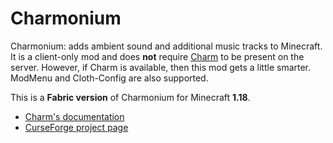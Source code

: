 # Charmonium

Charmonium: adds ambient sound and additional music tracks to Minecraft.
It is a client-only mod and does **not** require [Charm](https://github.com/svenhjol/Charm/) to be present on the server.
However, if Charm is available, then this mod gets a little smarter.  ModMenu and Cloth-Config are also supported.

This is a **Fabric version** of Charmonium for Minecraft **1.18**.

* [Charm's documentation](https://svenhjol.github.io/Charm/)
* [CurseForge project page](https://www.curseforge.com/minecraft/mc-mods/charmonium/)
